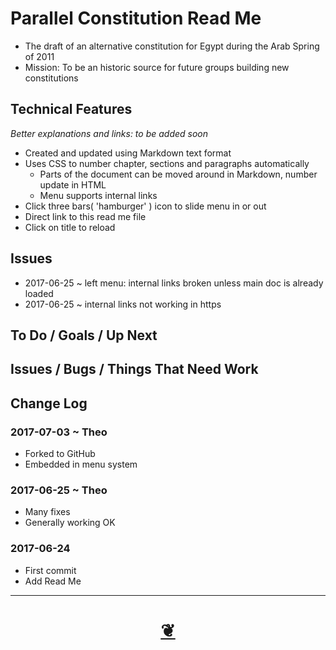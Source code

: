 
Parallel Constitution Read Me
===
* The draft of an alternative constitution for Egypt during the Arab Spring of 2011
* Mission: To be an historic source for future groups building new constitutions



## Technical Features
_Better explanations and links: to be added soon_
* Created and updated using Markdown text format
* Uses CSS to number chapter, sections and paragraphs automatically
	* Parts of the document can be moved around in Markdown, number update in HTML
	* Menu supports internal links
* Click three bars( 'hamburger' ) icon to slide menu in or out
* Direct link to this read me file
* Click on title to reload



## Issues

* 2017-06-25 ~ left menu: internal links broken unless main doc is already loaded
* 2017-06-25 ~ internal links not working in https


## To Do / Goals / Up Next



## Issues / Bugs / Things That Need Work


## Change Log

### 2017-07-03 ~ Theo

* Forked to GitHub
* Embedded in menu system

### 2017-06-25 ~ Theo

* Many fixes
* Generally working OK

### 2017-06-24

* First commit
* Add Read Me


***

<h1 style=text-align:center;text-decoration:none;width:100%; ><a href=javascript:window.scrollTo(0,0); title='pushMe pullYou ~ your coming and going happy place' > ❦ </a></h1>

